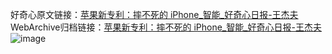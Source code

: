 好奇心原文链接：[苹果新专利：摔不死的 iPhone_智能_好奇心日报-王杰夫](https://www.qdaily.com/articles/4072.html)
WebArchive归档链接：[苹果新专利：摔不死的 iPhone_智能_好奇心日报-王杰夫](http://web.archive.org/web/20190623153506/https://www.qdaily.com/articles/4072.html)
![image](http://ww3.sinaimg.cn/large/007d5XDpgy1g3vdvvmtx2j30u02o0h4z)